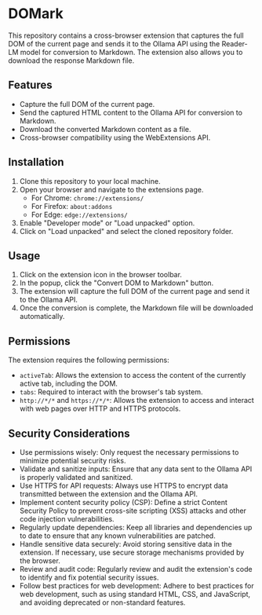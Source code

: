 # DOMark

This repository contains a cross-browser extension that captures the full DOM of the current page and sends it to the Ollama API using the Reader-LM model for conversion to Markdown. The extension also allows you to download the response Markdown file.

## Features

- Capture the full DOM of the current page.
- Send the captured HTML content to the Ollama API for conversion to Markdown.
- Download the converted Markdown content as a file.
- Cross-browser compatibility using the WebExtensions API.

## Installation

1. Clone this repository to your local machine.
2. Open your browser and navigate to the extensions page.
   - For Chrome: `chrome://extensions/`
   - For Firefox: `about:addons`
   - For Edge: `edge://extensions/`
3. Enable "Developer mode" or "Load unpacked" option.
4. Click on "Load unpacked" and select the cloned repository folder.

## Usage

1. Click on the extension icon in the browser toolbar.
2. In the popup, click the "Convert DOM to Markdown" button.
3. The extension will capture the full DOM of the current page and send it to the Ollama API.
4. Once the conversion is complete, the Markdown file will be downloaded automatically.

## Permissions

The extension requires the following permissions:

- `activeTab`: Allows the extension to access the content of the currently active tab, including the DOM.
- `tabs`: Required to interact with the browser's tab system.
- `http://*/*` and `https://*/*`: Allows the extension to access and interact with web pages over HTTP and HTTPS protocols.

## Security Considerations

- Use permissions wisely: Only request the necessary permissions to minimize potential security risks.
- Validate and sanitize inputs: Ensure that any data sent to the Ollama API is properly validated and sanitized.
- Use HTTPS for API requests: Always use HTTPS to encrypt data transmitted between the extension and the Ollama API.
- Implement content security policy (CSP): Define a strict Content Security Policy to prevent cross-site scripting (XSS) attacks and other code injection vulnerabilities.
- Regularly update dependencies: Keep all libraries and dependencies up to date to ensure that any known vulnerabilities are patched.
- Handle sensitive data securely: Avoid storing sensitive data in the extension. If necessary, use secure storage mechanisms provided by the browser.
- Review and audit code: Regularly review and audit the extension's code to identify and fix potential security issues.
- Follow best practices for web development: Adhere to best practices for web development, such as using standard HTML, CSS, and JavaScript, and avoiding deprecated or non-standard features.
